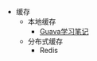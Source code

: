 * 缓存
  * 本地缓存 
    * [Guava学习笔记](https://www.cnblogs.com/Courage129/p/14413974.html)
  * 分布式缓存
    * Redis  

